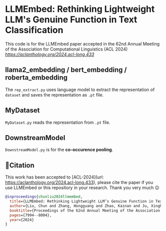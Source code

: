 # LLMEmbed: Rethinking Lightweight LLM's Genuine Function in Text Classification
This code is for the LLMEmbed paper accepted in the 62nd Annual Meeting of the Association for Computational Linguistics (ACL 2024)
*https://aclanthology.org/2024.acl-long.433*

## llama2_embedding / bert_embedding / roberta_embedding
The `rep_extract.py` uses language model to extract the representation of `dataset` and saves the representation as `.pt` file.

## MyDataset
`MyDataset.py` reads the representation from `.pt` file.

## DownstreamModel
`DownstreamModel.py` is for the **co-occurence pooling**.

## 📜Citation

This work has been accepted to [ACL-2024](url: https://aclanthology.org/2024.acl-long.433), please cite the paper if you use LLMEmbed or this repository in your research.
Thank you very much 😉

```bibtex
@inproceedings{chunliu2024llmembed,
  title={LLMEmbed: Rethinking Lightweight LLM’s Genuine Function in Text Classification},
  author={Liu, Chun and Zhang, Hongguang and Zhao, Kainan and Ju, Xinghai and Yang, Lin},
  booktitle={Proceedings of the 62nd Annual Meeting of the Association for Computational Linguistics (Volume 1: Long Papers)},
  pages={7994--8004},
  year={2024}
}
```
